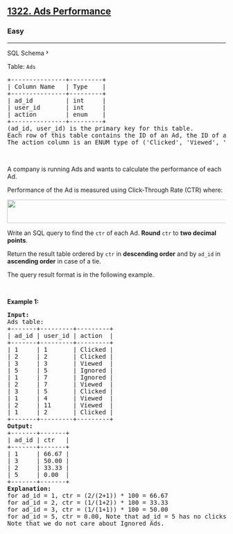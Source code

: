 <h2><a href="https://leetcode.com/problems/ads-performance/">1322. Ads Performance</a></h2><h3>Easy</h3><hr><div class="sql-schema-wrapper__3VBi"><a class="sql-schema-link__3cEg">SQL Schema<svg viewBox="0 0 24 24" width="1em" height="1em" class="icon__1Md2"><path fill-rule="evenodd" d="M10 6L8.59 7.41 13.17 12l-4.58 4.59L10 18l6-6z"></path></svg></a></div><div><p>Table: <code>Ads</code></p>

<pre>+---------------+---------+
| Column Name   | Type    |
+---------------+---------+
| ad_id         | int     |
| user_id       | int     |
| action        | enum    |
+---------------+---------+
(ad_id, user_id) is the primary key for this table.
Each row of this table contains the ID of an Ad, the ID of a user, and the action taken by this user regarding this Ad.
The action column is an ENUM type of ('Clicked', 'Viewed', 'Ignored').
</pre>

<p>&nbsp;</p>

<p>A company is running Ads and wants to calculate the performance of each Ad.</p>

<p>Performance of the Ad is measured using Click-Through Rate (CTR) where:</p>
<img alt="" src="https://assets.leetcode.com/uploads/2020/01/17/sql1.png" style="width: 600px; height: 54px;">
<p>Write an SQL query to find the <code>ctr</code> of each Ad. <strong>Round</strong> <code>ctr</code> to <strong>two decimal points</strong>.</p>

<p>Return the result table ordered by <code>ctr</code> in <strong>descending order</strong> and by <code>ad_id</code> in <strong>ascending order</strong> in case of a tie.</p>

<p>The query result format is in the following example.</p>

<p>&nbsp;</p>
<p><strong>Example 1:</strong></p>

<pre><strong>Input:</strong> 
Ads table:
+-------+---------+---------+
| ad_id | user_id | action  |
+-------+---------+---------+
| 1     | 1       | Clicked |
| 2     | 2       | Clicked |
| 3     | 3       | Viewed  |
| 5     | 5       | Ignored |
| 1     | 7       | Ignored |
| 2     | 7       | Viewed  |
| 3     | 5       | Clicked |
| 1     | 4       | Viewed  |
| 2     | 11      | Viewed  |
| 1     | 2       | Clicked |
+-------+---------+---------+
<strong>Output:</strong> 
+-------+-------+
| ad_id | ctr   |
+-------+-------+
| 1     | 66.67 |
| 3     | 50.00 |
| 2     | 33.33 |
| 5     | 0.00  |
+-------+-------+
<strong>Explanation:</strong> 
for ad_id = 1, ctr = (2/(2+1)) * 100 = 66.67
for ad_id = 2, ctr = (1/(1+2)) * 100 = 33.33
for ad_id = 3, ctr = (1/(1+1)) * 100 = 50.00
for ad_id = 5, ctr = 0.00, Note that ad_id = 5 has no clicks or views.
Note that we do not care about Ignored Ads.
</pre>
</div>